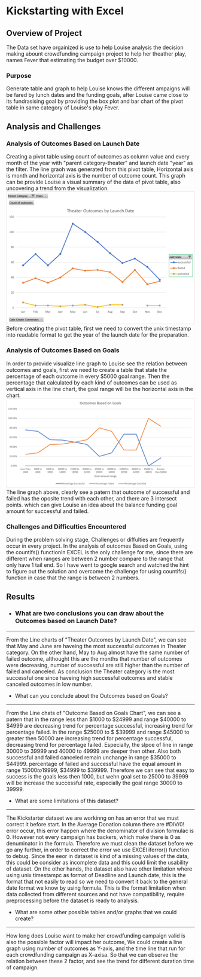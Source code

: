 # Kickstarting with Excel

## Overview of Project
The Data set have orgainized is use to help Louise analysis the decision making abount crowdfunding campaign project to help her theather play, names Fever that estimating the budget over $10000.

### Purpose
Generate table and graph to help Louise knows the different ampaigns will be fared by lunch dates and the funding goals, after Louise came close to its fundrasising goal         by providing the box plot and bar chart of the pivot table in same category of Louise's play Fever. 
## Analysis and Challenges

### Analysis of Outcomes Based on Launch Date
Creating a pivot table using count of outcomes as column value and every month of the year with "parent category-theater" and launch date "year" as the filter.
The line graoh was generated from this pivot table, Horizontal axis is month and horizontal axis is the number of outcome count. This graph can be provide Louise a visual summary of the data of pivot table, also uncovering a trend from the visualization. 
![Theater Outcomes VS Launch](https://github.com/hayden0098/Kickstarter-analysis/blob/main/Theater_Outcomes_vs_Launch.png)
Before creating the pivot table, first we need to convert the unix timestamp into readable format to get the year of the launch date for the preparation.

### Analysis of Outcomes Based on Goals
In order to provide visualize line graph to Louise see the relation between outcomes and goals, first we need to create a table that state the percentage of each outcome in every $5000 goal range. Then the percentage that calculated by each kind of outcomes can be used as vertical axis in the line chart, the goal range will be the horizontal axis in the chart. 
![Outcomes VS Goals](https://github.com/hayden0098/Kickstarter-analysis/blob/main/Ountcomes_vs_Goals.png?raw=true)
The line graph above, clearly see a patern that outcome of successful and failed has the oposite trend with each other, and there are 3 intersect points. which can give Louise an idea about the balance funding goal amount for successful and failed.
### Challenges and Difficulties Encountered
During the problem solving stage, Challenges or diffulties are frequently occur in every project. In the analysis of outcomes Based on Goals, using the countifs() functionin EXCEL is the only challenge for me, since there are different when ranges are between 2 number compare to the range that only have 1 tail end. So I have went to google search and watched the hint to figure out the solution and overcome the challenge for using countifs() function in case that the range is between 2 numbers.  

## Results

-  ### What are two conclusions you can draw about the Outcomes based on Launch Date?
--- 
From the Line charts of "Theater Outcomes by Launch Date", we can see that May and June are haveing the most successful outcomes in Theater category.
On the other hand, May to Aug almost have the same number of failed outcome, althought this are the months that number of outcomes were decreasing, number of 
successful are still higher than the number of failed and canceled. As conclusion the Theater category is the most successful one since haveing high successful 
outcomes and stable canceled outcomes in low number.

- What can you conclude about the Outcomes based on Goals?
--- 
From the Line chats of "Outcome Based on Goals Chart", we can see a patern that in the range less than $1000 to $24999 and range $40000 to $4999 are decreasing trend for percentage successful, increasing trend for percentage failed. In the range $25000 to $ $39999 and range $45000 to greater then 50000 are increasing trend for percentage successful, decreasing trend for percentage failed. Especially, the slpoe of line in range 30000 to 39999 and 40000 to 49999 are deeper then other. Also both successful and failed canceled remain unchange in range $35000 to $44999. percentage of failed and successful have the equal amount in range $15000 to$19999, $34999 to $39999. Therefore we can see that easy to success is the goals less then 1000, but wehn goal set to 25000 to 39999 will be increase the successful rate, especially the goal range 30000 to 39999.

- What are some limitations of this dataset?
--- 
The Kickstarter dataset we are workinng on has an error that we must correct it before start. In the Average Donation column there are #DIV/0! error occur, this error happen where the denominator of division formulac is 0. However not every campaign has backers, which make there is 0 as denuminator in the formula. Therefore we must clean the dataset before we go any further, in order to correct the error we use EXCEl iferror() function to debug. Since the eeor in dataset is kind of a missing values of the data, this could be consider as incomplete data and this could limit the usability of dataset. On the other hands, the dataset also have other limitation where using unix timestampc as format of Deadline and Launch date, this is the format that not easily to read so we need to convert it back to the general date format we know by using formula. This is the format limitation when data collected from different sources and not have compatibility, require preprocessing before the dataset is ready to analysis. 
- What are some other possible tables and/or graphs that we could create?
--- 
How long does Louise want to make her crowdfunding campaign valid is also the possible factor will impact her outcome, We could create a line graph using number of outcomes as Y-axis, and the time line that run for each crowdfunding campaign as X-axisa. So that we can observe the relation between these 2 factor, and see the trend for different duration time of campaign.
